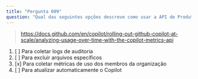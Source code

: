 ```yaml
---
title: "Pergunta 009"
question: "Qual das seguintes opções descreve como usar a API de Produtividade do GitHub Copilot?"
---
```



> https://docs.github.com/en/copilot/rolling-out-github-copilot-at-scale/analyzing-usage-over-time-with-the-copilot-metrics-api
1. [ ] Para coletar logs de auditoria
1. [ ] Para excluir arquivos específicos
1. [x] Para coletar métricas de uso dos membros da organização
1. [ ] Para atualizar automaticamente o Copilot

